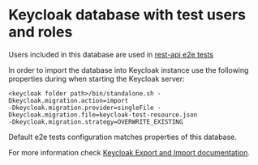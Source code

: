# Keycloak database with test users and roles

Users included in this database are used in [rest-api e2e tests](../../../transmart-rest-api-e2e)

In order to import the database into Keycloak instance use the following properties during when starting the Keycloak server:
```
<keycloak folder path>/bin/standalone.sh -Dkeycloak.migration.action=import
-Dkeycloak.migration.provider=singleFile -Dkeycloak.migration.file=keycloak-test-resource.json
-Dkeycloak.migration.strategy=OVERWRITE_EXISTING
```

Default e2e tests configuration matches properties of this database.

For more information check [Keycloak Export and Import documentation](https://www.keycloak.org/docs/2.5/server_admin/topics/export-import.html).




